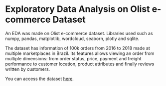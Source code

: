 # Exploratory Data Analysis on Olist e-commerce Dataset

An EDA was made on Olist e-commerce dataset. Libraries used such as numpy, pandas, matplotlib, wordcloud, seaborn, plotly and sqlite.

The dataset has information of 100k orders from 2016 to 2018 made at multiple marketplaces in Brazil. Its features allows viewing an order from multiple dimensions: from order status, price, payment and freight performance to customer location, product attributes and finally reviews written by customers.


You can access the dataset [here](https://www.kaggle.com/datasets/olistbr/brazilian-ecommerce).
